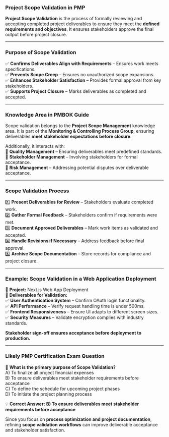 ### **Project Scope Validation in PMP**

**Project Scope Validation** is the process of formally reviewing and accepting completed project deliverables to ensure they meet the **defined requirements and objectives**. It ensures stakeholders approve the final output before project closure.

---

### **Purpose of Scope Validation**

✅ **Confirms Deliverables Align with Requirements** – Ensures work meets specifications.  
✅ **Prevents Scope Creep** – Ensures no unauthorized scope expansions.  
✅ **Enhances Stakeholder Satisfaction** – Provides formal approval from key stakeholders.  
✅ **Supports Project Closure** – Marks deliverables as completed and accepted.

---

### **Knowledge Area in PMBOK Guide**

Scope validation belongs to the **Project Scope Management** knowledge area. It is part of the **Monitoring & Controlling Process Group**, ensuring deliverables **meet stakeholder expectations before closure**.

Additionally, it interacts with:  
🔹 **Quality Management** – Ensuring deliverables meet predefined standards.  
🔹 **Stakeholder Management** – Involving stakeholders for formal acceptance.  
🔹 **Risk Management** – Addressing potential disputes over deliverable acceptance.

---

### **Scope Validation Process**

1️⃣ **Present Deliverables for Review** – Stakeholders evaluate completed work.  
2️⃣ **Gather Formal Feedback** – Stakeholders confirm if requirements were met.  
3️⃣ **Document Approved Deliverables** – Mark work items as validated and accepted.  
4️⃣ **Handle Revisions if Necessary** – Address feedback before final approval.  
5️⃣ **Archive Scope Documentation** – Store records for compliance and project closure.

---

### **Example: Scope Validation in a Web Application Deployment**

📌 **Project:** Next.js Web App Deployment  
📌 **Deliverables for Validation:**  
✅ **User Authentication System** – Confirm OAuth login functionality.  
✅ **API Performance** – Verify request handling time is under 500ms.  
✅ **Frontend Responsiveness** – Ensure UI adapts to different screen sizes.  
✅ **Security Measures** – Validate encryption complies with industry standards.

**Stakeholder sign-off ensures acceptance before deployment to production.**

---

### **Likely PMP Certification Exam Question**

📌 **What is the primary purpose of Scope Validation?**  
A) To finalize all project financial expenses  
B) To ensure deliverables meet stakeholder requirements before acceptance  
C) To define the schedule for upcoming project phases  
D) To initiate the project planning process

💡 **Correct Answer:** **B) To ensure deliverables meet stakeholder requirements before acceptance**

Since you focus on **process optimization and project documentation**, refining **scope validation workflows** can improve deliverable acceptance and stakeholder satisfaction.
